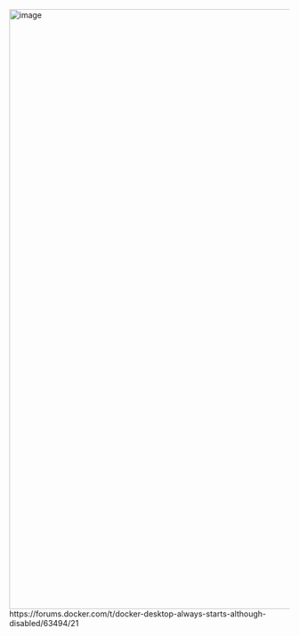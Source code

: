<img width="1919" height="1079" alt="image" src="https://github.com/user-attachments/assets/f9a34a03-db4e-483b-8f87-9ed4abc08af8" />
https://forums.docker.com/t/docker-desktop-always-starts-although-disabled/63494/21
